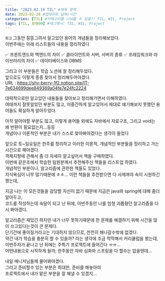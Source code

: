 ```yaml
---
title: "2023.02.19 TIL" #제목 영역
date: 2023-02-20 #업데이트 날짜/시간
categories: [TIL] #카테고리를 나눠줄 수 있음?! TIL, WIL, Project
tags: [TIL, 항해99] #태그예시: TIL, WIL, Project
---
```


`회고`
그동안 뭉뜽그려서 알고있던 용어의 개념들을 정리해보았다.  
이번주에는 아래 리스트들의 내용을 정리하였다

✅ 프론트엔드와 백엔드의 차이
✅ 클라이언트와 서버, 서버의 종류
✅ 프레임워크와 라이브러리의 차이
✅ 데이터베이스와 DBMS

그리고 이 부분들은 학습 노션에 잘 정리해두었다.  
앞으로도 이렇게 종종 찾아서 정리해두어야겠다.  
URL : https://shy-berry-1f2.notion.site/IT-7e634699dee849369a04fe7e24fc2224

대략적으로만 알고있던 내용들을 찾아보고 정리해가면서 이해하였다.  
여태까지 잘못알았던 부분도 많고, 어중간하게 알고있어서 제대로 얘기해보지 못했던 용어들도 확실하게 알아두었다.

아직 알아야할 부분도 많고, 이렇게 용어들 외에도 자바에서 자료구조, 그리고 void는 왜 반환이 필요없는지...등등  
개념이나 이론적인 부분은 내가 스스로 찾아봐야겠다는 생각이 들었다

앞으로 토~일요일은 한주를 정리하고 이러한 이론적, 개념적인 부분들을 정리하고 가는 시간으로 해야겠다.  
객체지향에 관해서 좀 더 자세히 알고싶어서 책을 구매하였다.  
이번에 같은조에서 학습한 팀원분께서 추천해주신 책들을 리스트업 하였다.  
개념적인 부분이나, 알고리즘에 관련한 책들도 있었다.  
지식욕심이 너무 많기때문에 ㅎㅎ... 이런 책들을 추천받으면 다 사제껴야 속이 시원하긴 했는데,

지금 나는 이 모든것들을 감당할 자신이 없기 때문에 지금은 java와 spring에 대해 좀더 알아두고,  
코드를 작성하는데 숙달이 되고 난 뒤에, 이번주동안 나를 엄청 괴롭혔던 알고리즘을 다시 봐야겠다.

알고리즘은 재밌긴 하지만 내가 너무 못하기때문에 한 문제를 해결하기 위해 시간을 많이 쓰고있다는것이 큰 문제다.  
단기간에 좋아질거라고는 기대하지 않으므로, 천천히 해나갈수밖에 없겠다.  
약간 내가 학습을 충분히 할 수 있을까? 라는 생각에 조금 막막해서 커리큘럼을 봤는데,  
이번주차가 끝나고 난 뒤에는 주특기 프로젝트에 들어간다 ㅠㅠ...  
어떤내용으로 시작하게 될까; 한주동안 자바 심화와 스프링을 다 할수는 없을텐데...

내일 매니저님들께 물어봐야겠다.  
그리고 준비할수 있는 부분은 최대한, 준비를 해놓아야  
프로젝트에서 내가 맡은 부분을 잘 해낼 수 있겠지...
